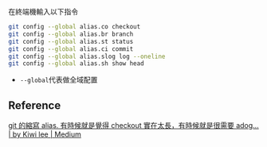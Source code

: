 
在終端機輸入以下指令

```sh
git config --global alias.co checkout
git config --global alias.br branch
git config --global alias.st status
git config --global alias.ci commit
git config --global alias.slog log --oneline
git config --global alias.sh show head
```

+ `--global`代表做全域配置
## Reference

[git 的縮寫 alias. 有時候就是覺得 checkout 實在太長，有時候就是很需要 adog… | by Kiwi lee | Medium](https://sean22492249.medium.com/git-%E5%B8%B8%E7%94%A8%E7%9A%84%E7%B8%AE%E5%AF%AB-git-al-585560c64a9)